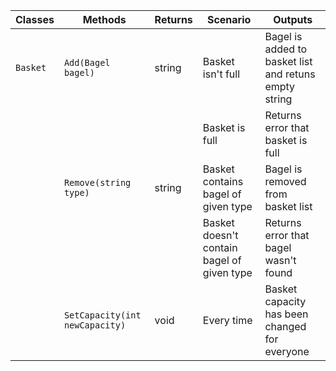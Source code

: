 | Classes         | Methods                         |  Returns  | Scenario               | Outputs					   | 
|-----------------|---------------------------------|-----------|-------------------------|----------------------------|
| `Basket`	| `Add(Bagel bagel)`					| string	| Basket isn't full								| Bagel is added to basket list and retuns empty string | 
|			| 										| 			| Basket is full								| Returns error that basket is full  | 
|			| `Remove(string type)`					| string	| Basket contains bagel	of given type			| Bagel is removed from basket list  | 
|			|										|			| Basket doesn't contain bagel of given type	| Returns error that bagel wasn't found | 
|			| `SetCapacity(int newCapacity)`		| void		| Every time									| Basket capacity has been changed for everyone|